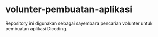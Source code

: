 # volunter-pembuatan-aplikasi
Repository ini digunakan sebagai sayembara pencarian volunter untuk pembuatan aplikasi Dicoding. 
